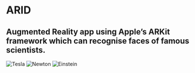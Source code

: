 # ARID
Augmented Reality app using Apple’s ARKit framework which can recognise faces of famous scientists.
---
![Tesla](https://user-images.githubusercontent.com/97596174/149120946-1b4ab15e-911b-4354-a870-8a2162d96c7c.PNG)
![Newton](https://user-images.githubusercontent.com/97596174/149120975-3a982ee6-152c-4097-b705-b169d22f5724.PNG)
![Einstein](https://user-images.githubusercontent.com/97596174/149120991-1b155c4b-78f3-4569-8491-4ce46d984084.PNG)
